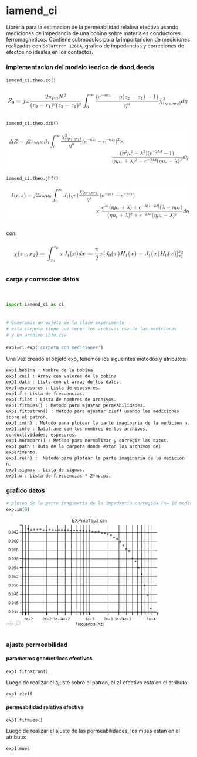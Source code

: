# iamend_ci

Libreria para la estimacion de la permeabilidad relativa efectiva usando mediciones de impedancia de una bobina sobre materiales conductores ferromagneticos. Contiene submodulos para la importancion de mediciones realizadas con `Solartron 1260A`, grafico de impedancias y correciones de efectos no ideales en los contactos.

### implementacion del modelo teorico de dood,deeds

`iamend_ci.theo.zo()`

![img](https://raw.githubusercontent.com/carabedo/iamend_ci/master/imgs/0_1.png)

`iamend_ci.theo.dzD()`

![img](https://raw.githubusercontent.com/carabedo/iamend_ci/master/imgs/0_2.png)

`iamend_ci.theo.jhf()`

![img](https://raw.githubusercontent.com/carabedo/iamend_ci/master/imgs/0_3.png)

con:

![img](https://raw.githubusercontent.com/carabedo/iamend_ci/master/imgs/0_4.png)




### carga  y correccion datos



```python


import iamend_ci as ci


# Generamos un objeto de la clase experimento
# esta carpeta tiene que tener los archivos csv de las mediciones 
# y un archivo info.csv 

exp1=ci.exp('carpeta con mediciones')
``` 
Una vez creado el objeto exp, tenemos los sigueintes metodos y atributos:

 ```
 exp1.bobina : Nombre de la bobina
 exp1.coil : Array con valores de la bobina
 exp1.data : Lista con el array de los datos.
 exp1.espesores : Lista de espesores.
 exp1.f : Lista de frecuencias.
 exp1.files : Lista de nombres de archivos.
 exp1.fitmues() : Metodo para ajustar permeabilidades.
 exp1.fitpatron() : Metodo para ajustar z1eff usando las mediciones sobre el patron.
 exp1.im(n) : Metodo para plotear la parte imaginaria de la medicion n.
 exp1.info : Dataframe con los nombres de los archivos, conductividades, espesores.
 exp1.normcorr() : Metodo para normalizar y corregir los datos.
 exp1.path : Ruta de la carpeta donde estan los archivos del experimento.
 exp1.re(n) :  Metodo para plotear la parte imaginaria de la medicion n.
 exp1.sigmas : Lista de sigmas.
 exp1.w : Lista de frecuencias * 2*np.pi.
 ``` 


### grafico datos

```python
# ploteo de la parte imaginaria de la impedancia corregida (n= id medicion )
exp.im(0)
```

![](/imgs/1.png)

### ajuste permeabilidad

#### parametros geometricos efectivos

```phyton
exp1.fitpatron()
```
Luego de realizar el ajuste sobre el patron, el z1 efectivo esta en el atributo:

```phyton
exp1.z1eff
```

#### permeabilidad relativa efectiva

```phyton
exp1.fitmues()
```

Luego de realizar el ajuste de las permeabilidades, los mues estan en el atributo:

```phyton
exp1.mues
```





